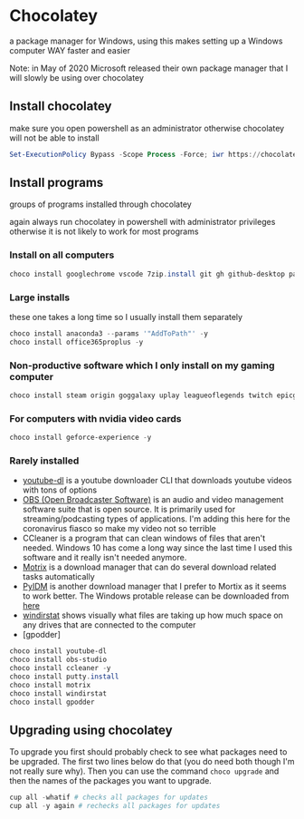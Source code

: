 # Chocolatey

a package manager for Windows, using this makes setting up a Windows computer WAY faster and easier

Note: in May of 2020 Microsoft released their own package manager that I will slowly be using over chocolatey

## Install chocolatey

make sure you open powershell as an administrator otherwise chocolatey will not be able to install

```PowerShell
Set-ExecutionPolicy Bypass -Scope Process -Force; iwr https://chocolatey.org/install.ps1 -UseBasicParsing | iex
```

## Install programs

groups of programs installed through chocolatey

again always run chocolatey in powershell with administrator privileges otherwise it is not likely to work for most programs

### Install on all computers

```PowerShell
choco install googlechrome vscode 7zip.install git gh github-desktop pandoc powershell-core --install-arguments='"ADD_EXPLORER_CONTEXT_MENU_OPENPOWERSHELL=1"' r.project --params '"/AddToPath"' microsoft-windows-terminal oh-my-posh poshgit nodejs sumatrapdf dotnetcore-sdk paket docker-desktop boxstarter julia firacodenf cascadia-code-nerd-font fira powertoys typescript r.studio texlive miktex zotero firefox discord logitech-options chocolateygui teamviewer hwmonitor vlc speedcrunch -y
```

### Large installs

these one takes a long time so I usually install them separately

```PowerShell
choco install anaconda3 --params '"AddToPath"' -y
choco install office365proplus -y
```

### Non-productive software which I only install on my gaming computer

```PowerShell
choco install steam origin goggalaxy uplay leagueoflegends twitch epicgameslauncher -y
```

### For computers with nvidia video cards

```PowerShell
choco install geforce-experience -y
```

### Rarely installed

- [youtube-dl](https://ytdl-org.github.io/youtube-dl/index.html) is a youtube downloader CLI that downloads youtube videos with tons of options
- [OBS (Open Broadcaster Software)](https://obsproject.com/) is an audio and video management software suite that is open source. It is primarily used for streaming/podcasting types of applications. I'm adding this here for the coronavirus fiasco so make my video not so terrible
- CCleaner is a program that can clean windows of files that aren't needed. Windows 10 has come a long way since the last time I used this software and it really isn't needed anymore.
- [Motrix](https://motrix.app/) is a download manager that can do several download related tasks automatically
- [PyIDM](https://github.com/pyIDM/PyIDM) is another download manager that I prefer to Mortix as it seems to work better. The Windows protable release can be downloaded from [here](https://github.com/pyIDM/PyIDM/releases)
- [windirstat](https://windirstat.net/) shows visually what files are taking up how much space on any drives that are connected to the computer
- [gpodder]

```PowerShell
choco install youtube-dl
choco install obs-studio
choco install ccleaner -y
choco install putty.install
choco install motrix
choco install windirstat
choco install gpodder
```

## Upgrading using chocolatey

To upgrade you first should probably check to see what packages need to be upgraded. The first two lines below do that (you do need both though I'm not really sure why). Then you can use the command `choco upgrade` and then the names of the packages you want to upgrade.

```PowerShell
cup all -whatif # checks all packages for updates
cup all -y again # rechecks all packages for updates
```

